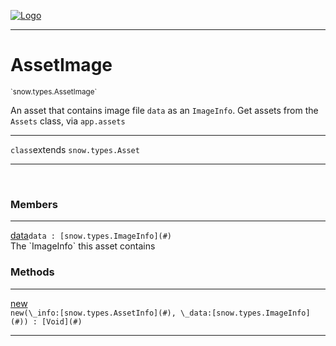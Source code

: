 
[![Logo](../../../images/logo.png)](../../../api/index.html)

---



<h1>AssetImage</h1>
<small>`snow.types.AssetImage`</small>

An asset that contains image file `data` as an `ImageInfo`. Get assets from the `Assets` class, via `app.assets`

---

`class`extends <code><span>snow.types.Asset</span></code>

---

&nbsp;
&nbsp;



<h3>Members</h3> <hr/><span class="member apipage">
                <a name="data"><a class="lift" href="#data">data</a></a><code class="signature apipage">data : [snow.types.ImageInfo](#)</code><br/></span>
            <span class="small_desc_flat">The `ImageInfo` this asset contains</span>





<h3>Methods</h3> <hr/><span class="method apipage">
            <a name="new"><a class="lift" href="#new">new</a></a> <div class="clear"></div><code class="signature apipage">new(\_info:[snow.types.AssetInfo](#)<span></span>, \_data:[snow.types.ImageInfo](#)<span></span>) : [Void](#)</code><br/><span class="small_desc_flat"></span>
        </span>
    





---

&nbsp;
&nbsp;
&nbsp;
&nbsp;